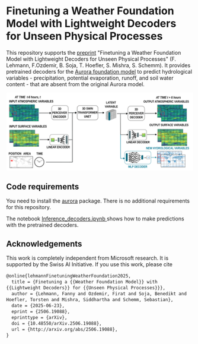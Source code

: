 # Finetuning a Weather Foundation Model with Lightweight Decoders for Unseen Physical Processes

This repository supports the [preprint](http://arxiv.org/abs/2506.19088) "Finetuning a Weather Foundation Model with Lightweight Decoders for Unseen Physical Processes" (F. Lehmann, F.Ozdemir, B. Soja, T. Hoefler, S. Mishra, S. Schemm). It provides pretrained decoders for the [Aurora foundation model](https://microsoft.github.io/aurora/intro.html) to predict hydrological variables - precipitation, potential evaporation, runoff, and soil water content - that are absent from the original Aurora model. 

![Illustration Aurora and hydrology decoders](aurora_decoders.png)

## Code requirements
You need to install the [aurora](https://microsoft.github.io/aurora/usage.html) package. There is no additional requirements for this repository. 

The notebook [Inference_decoders.ipynb ](Inference_decoders.ipynb) shows how to make predictions with the pretrained decoders.


## Acknowledgements
This work is completely independent from Microsoft research. It is supported by the Swiss AI Initiative. If you use this work, please cite
```
@online{lehmannFinetuningWeatherFoundation2025,
  title = {Finetuning a {{Weather Foundation Model}} with {{Lightweight Decoders}} for {{Unseen Physical Processes}}},
  author = {Lehmann, Fanny and Ozdemir, Firat and Soja, Benedikt and Hoefler, Torsten and Mishra, Siddhartha and Schemm, Sebastian},
  date = {2025-06-23},
  eprint = {2506.19088},
  eprinttype = {arXiv},
  doi = {10.48550/arXiv.2506.19088},
  url = {http://arxiv.org/abs/2506.19088},
}
```
